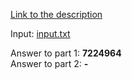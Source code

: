 [Link to the description](https://adventofcode.com/2018/day/21)

Input: [input.txt](/input.txt)

Answer to part 1: **7224964**  
Answer to part 2: **-**
